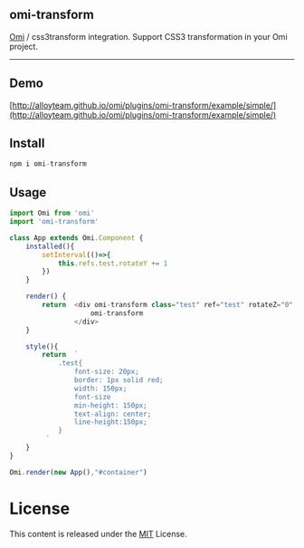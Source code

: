 ﻿## omi-transform 

[Omi](http://omijs.org) / css3transform  integration. Support CSS3 transformation in your Omi project.

---

## Demo

[http://alloyteam.github.io/omi/plugins/omi-transform/example/simple/](http://alloyteam.github.io/omi/plugins/omi-transform/example/simple/)

## Install

``` js
npm i omi-transform
```

## Usage

```js
import Omi from 'omi'
import 'omi-transform'

class App extends Omi.Component {
    installed(){
        setInterval(()=>{
            this.refs.test.rotateY += 1
        })
    }

    render() {
        return  <div omi-transform class="test" ref="test" rotateZ="0" translateX="100" perspective="400" >
                    omi-transform
                </div>
    }

    style(){
        return  `
            .test{
                font-size: 20px;
                border: 1px solid red;
                width: 150px;
                font-size
                min-height: 150px;
                text-align: center;
                line-height:150px;
            }
         `
    }
}

Omi.render(new App(),"#container")
```

# License
This content is released under the [MIT](http://opensource.org/licenses/MIT) License.

